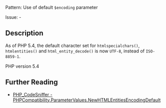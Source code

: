 Pattern: Use of default `$encoding` parameter

Issue: -

## Description

As of PHP 5.4, the default character set for `htmlspecialchars()`, `htmlentities()`
and `html_entity_decode()` is now `UTF-8`, instead of `ISO-8859-1`.

PHP version 5.4

## Further Reading

* [PHP_CodeSniffer - PHPCompatibility.ParameterValues.NewHTMLEntitiesEncodingDefault](https://github.com/PHPCompatibility/PHPCompatibility/tree/develop/PHPCompatibility/Sniffs/ParameterValues/NewHTMLEntitiesEncodingDefaultSniff.php)